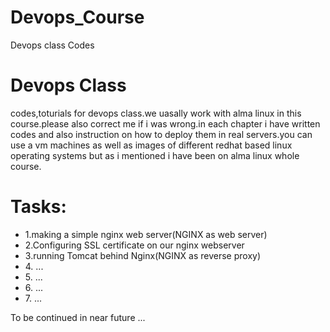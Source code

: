 # Devops_Course
Devops class Codes
<h1>Devops Class</h1>
<p>codes,toturials for devops class.we uasally work with alma linux in this course.please also correct me if i was wrong.in each chapter i have written codes and also instruction on how to deploy them in real servers.you can use a vm machines as well as images of different redhat based linux operating systems but as i mentioned i have been on alma linux whole course.</p>
<h1>Tasks:</h1>
<ul>
<li>1.making a simple nginx web server(NGINX as web server)</li>
<li>2.Configuring SSL certificate on our nginx webserver</li>
<li>3.running Tomcat behind Nginx(NGINX as reverse proxy)</li>
<li>4. ...</li>
<li>5. ...</li>
<li>6. ...</li>
<li>7. ...</li>
</ul>

<p>To be continued in near future ...</p>